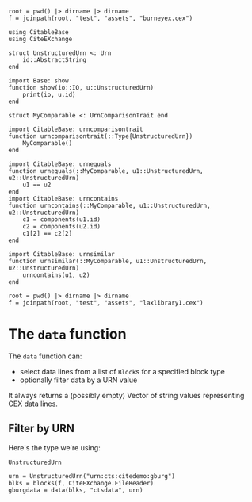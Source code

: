 ```@setup data
root = pwd() |> dirname |> dirname
f = joinpath(root, "test", "assets", "burneyex.cex")

using CitableBase
using CiteEXchange

struct UnstructuredUrn <: Urn
    id::AbstractString
end

import Base: show
function show(io::IO, u::UnstructuredUrn)
    print(io, u.id)
end

struct MyComparable <: UrnComparisonTrait end

import CitableBase: urncomparisontrait
function urncomparisontrait(::Type{UnstructuredUrn})
    MyComparable()
end

import CitableBase: urnequals
function urnequals(::MyComparable, u1::UnstructuredUrn, u2::UnstructuredUrn)
    u1 == u2
end
import CitableBase: urncontains
function urncontains(::MyComparable, u1::UnstructuredUrn, u2::UnstructuredUrn)
    c1 = components(u1.id)
    c2 = components(u2.id)
    c1[2] == c2[2]
end

import CitableBase: urnsimilar
function urnsimilar(::MyComparable, u1::UnstructuredUrn, u2::UnstructuredUrn)
    urncontains(u1, u2)
end

root = pwd() |> dirname |> dirname
f = joinpath(root, "test", "assets", "laxlibrary1.cex")

```

# The `data` function

The `data` function can:

- select data lines from a list of `Block`s for a specified block type
- optionally filter data by a URN value

It always returns a (possibly empty) Vector of string values representing CEX data lines.





## Filter by URN

Here's the type we're using:

```@example data
UnstructuredUrn
```


```@example data
urn = UnstructuredUrn("urn:cts:citedemo:gburg")
blks = blocks(f, CiteEXchange.FileReader)
gburgdata = data(blks, "ctsdata", urn)
``` 
